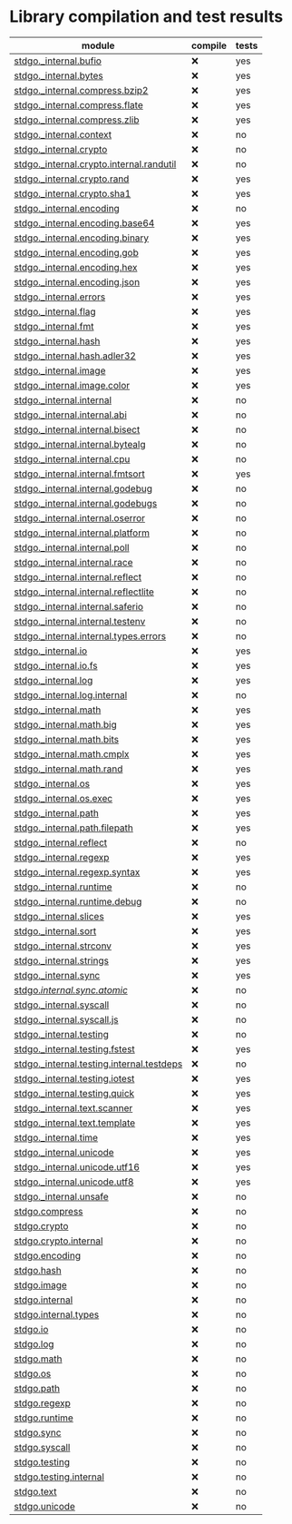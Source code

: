 # Library compilation and test results


| module | compile | tests |
| --- | --- | --- | 
| [stdgo._internal.bufio](./_internal/bufio/README.md) | ❌ | yes |
| [stdgo._internal.bytes](./_internal/bytes/README.md) | ❌ | yes |
| [stdgo._internal.compress.bzip2](./_internal/compress/bzip2/README.md) | ❌ | yes |
| [stdgo._internal.compress.flate](./_internal/compress/flate/README.md) | ❌ | yes |
| [stdgo._internal.compress.zlib](./_internal/compress/zlib/README.md) | ❌ | yes |
| [stdgo._internal.context](./_internal/context/README.md) | ❌ | no |
| [stdgo._internal.crypto](./_internal/crypto/README.md) | ❌ | no |
| [stdgo._internal.crypto.internal.randutil](./_internal/crypto/internal/randutil/README.md) | ❌ | no |
| [stdgo._internal.crypto.rand](./_internal/crypto/rand/README.md) | ❌ | yes |
| [stdgo._internal.crypto.sha1](./_internal/crypto/sha1/README.md) | ❌ | yes |
| [stdgo._internal.encoding](./_internal/encoding/README.md) | ❌ | no |
| [stdgo._internal.encoding.base64](./_internal/encoding/base64/README.md) | ❌ | yes |
| [stdgo._internal.encoding.binary](./_internal/encoding/binary/README.md) | ❌ | yes |
| [stdgo._internal.encoding.gob](./_internal/encoding/gob/README.md) | ❌ | yes |
| [stdgo._internal.encoding.hex](./_internal/encoding/hex/README.md) | ❌ | yes |
| [stdgo._internal.encoding.json](./_internal/encoding/json/README.md) | ❌ | yes |
| [stdgo._internal.errors](./_internal/errors/README.md) | ❌ | yes |
| [stdgo._internal.flag](./_internal/flag/README.md) | ❌ | yes |
| [stdgo._internal.fmt](./_internal/fmt/README.md) | ❌ | yes |
| [stdgo._internal.hash](./_internal/hash/README.md) | ❌ | yes |
| [stdgo._internal.hash.adler32](./_internal/hash/adler32/README.md) | ❌ | yes |
| [stdgo._internal.image](./_internal/image/README.md) | ❌ | yes |
| [stdgo._internal.image.color](./_internal/image/color/README.md) | ❌ | yes |
| [stdgo._internal.internal](./_internal/internal/README.md) | ❌ | no |
| [stdgo._internal.internal.abi](./_internal/internal/abi/README.md) | ❌ | no |
| [stdgo._internal.internal.bisect](./_internal/internal/bisect/README.md) | ❌ | no |
| [stdgo._internal.internal.bytealg](./_internal/internal/bytealg/README.md) | ❌ | no |
| [stdgo._internal.internal.cpu](./_internal/internal/cpu/README.md) | ❌ | no |
| [stdgo._internal.internal.fmtsort](./_internal/internal/fmtsort/README.md) | ❌ | yes |
| [stdgo._internal.internal.godebug](./_internal/internal/godebug/README.md) | ❌ | no |
| [stdgo._internal.internal.godebugs](./_internal/internal/godebugs/README.md) | ❌ | no |
| [stdgo._internal.internal.oserror](./_internal/internal/oserror/README.md) | ❌ | no |
| [stdgo._internal.internal.platform](./_internal/internal/platform/README.md) | ❌ | no |
| [stdgo._internal.internal.poll](./_internal/internal/poll/README.md) | ❌ | no |
| [stdgo._internal.internal.race](./_internal/internal/race/README.md) | ❌ | no |
| [stdgo._internal.internal.reflect](./_internal/internal/reflect/README.md) | ❌ | no |
| [stdgo._internal.internal.reflectlite](./_internal/internal/reflectlite/README.md) | ❌ | no |
| [stdgo._internal.internal.saferio](./_internal/internal/saferio/README.md) | ❌ | no |
| [stdgo._internal.internal.testenv](./_internal/internal/testenv/README.md) | ❌ | no |
| [stdgo._internal.internal.types.errors](./_internal/internal/types/errors/README.md) | ❌ | no |
| [stdgo._internal.io](./_internal/io/README.md) | ❌ | yes |
| [stdgo._internal.io.fs](./_internal/io/fs/README.md) | ❌ | yes |
| [stdgo._internal.log](./_internal/log/README.md) | ❌ | yes |
| [stdgo._internal.log.internal](./_internal/log/internal/README.md) | ❌ | no |
| [stdgo._internal.math](./_internal/math/README.md) | ❌ | yes |
| [stdgo._internal.math.big](./_internal/math/big/README.md) | ❌ | yes |
| [stdgo._internal.math.bits](./_internal/math/bits/README.md) | ❌ | yes |
| [stdgo._internal.math.cmplx](./_internal/math/cmplx/README.md) | ❌ | yes |
| [stdgo._internal.math.rand](./_internal/math/rand/README.md) | ❌ | yes |
| [stdgo._internal.os](./_internal/os/README.md) | ❌ | yes |
| [stdgo._internal.os.exec](./_internal/os/exec/README.md) | ❌ | yes |
| [stdgo._internal.path](./_internal/path/README.md) | ❌ | yes |
| [stdgo._internal.path.filepath](./_internal/path/filepath/README.md) | ❌ | yes |
| [stdgo._internal.reflect](./_internal/reflect/README.md) | ❌ | no |
| [stdgo._internal.regexp](./_internal/regexp/README.md) | ❌ | yes |
| [stdgo._internal.regexp.syntax](./_internal/regexp/syntax/README.md) | ❌ | yes |
| [stdgo._internal.runtime](./_internal/runtime/README.md) | ❌ | no |
| [stdgo._internal.runtime.debug](./_internal/runtime/debug/README.md) | ❌ | no |
| [stdgo._internal.slices](./_internal/slices/README.md) | ❌ | yes |
| [stdgo._internal.sort](./_internal/sort/README.md) | ❌ | yes |
| [stdgo._internal.strconv](./_internal/strconv/README.md) | ❌ | yes |
| [stdgo._internal.strings](./_internal/strings/README.md) | ❌ | yes |
| [stdgo._internal.sync](./_internal/sync/README.md) | ❌ | yes |
| [stdgo._internal.sync.atomic_](./_internal/sync/atomic_/README.md) | ❌ | no |
| [stdgo._internal.syscall](./_internal/syscall/README.md) | ❌ | no |
| [stdgo._internal.syscall.js](./_internal/syscall/js/README.md) | ❌ | no |
| [stdgo._internal.testing](./_internal/testing/README.md) | ❌ | no |
| [stdgo._internal.testing.fstest](./_internal/testing/fstest/README.md) | ❌ | yes |
| [stdgo._internal.testing.internal.testdeps](./_internal/testing/internal/testdeps/README.md) | ❌ | no |
| [stdgo._internal.testing.iotest](./_internal/testing/iotest/README.md) | ❌ | yes |
| [stdgo._internal.testing.quick](./_internal/testing/quick/README.md) | ❌ | yes |
| [stdgo._internal.text.scanner](./_internal/text/scanner/README.md) | ❌ | yes |
| [stdgo._internal.text.template](./_internal/text/template/README.md) | ❌ | yes |
| [stdgo._internal.time](./_internal/time/README.md) | ❌ | yes |
| [stdgo._internal.unicode](./_internal/unicode/README.md) | ❌ | yes |
| [stdgo._internal.unicode.utf16](./_internal/unicode/utf16/README.md) | ❌ | yes |
| [stdgo._internal.unicode.utf8](./_internal/unicode/utf8/README.md) | ❌ | yes |
| [stdgo._internal.unsafe](./_internal/unsafe/README.md) | ❌ | no |
| [stdgo.compress](./compress/README.md) | ❌ | no |
| [stdgo.crypto](./crypto/README.md) | ❌ | no |
| [stdgo.crypto.internal](./crypto/internal/README.md) | ❌ | no |
| [stdgo.encoding](./encoding/README.md) | ❌ | no |
| [stdgo.hash](./hash/README.md) | ❌ | no |
| [stdgo.image](./image/README.md) | ❌ | no |
| [stdgo.internal](./internal/README.md) | ❌ | no |
| [stdgo.internal.types](./internal/types/README.md) | ❌ | no |
| [stdgo.io](./io/README.md) | ❌ | no |
| [stdgo.log](./log/README.md) | ❌ | no |
| [stdgo.math](./math/README.md) | ❌ | no |
| [stdgo.os](./os/README.md) | ❌ | no |
| [stdgo.path](./path/README.md) | ❌ | no |
| [stdgo.regexp](./regexp/README.md) | ❌ | no |
| [stdgo.runtime](./runtime/README.md) | ❌ | no |
| [stdgo.sync](./sync/README.md) | ❌ | no |
| [stdgo.syscall](./syscall/README.md) | ❌ | no |
| [stdgo.testing](./testing/README.md) | ❌ | no |
| [stdgo.testing.internal](./testing/internal/README.md) | ❌ | no |
| [stdgo.text](./text/README.md) | ❌ | no |
| [stdgo.unicode](./unicode/README.md) | ❌ | no |

